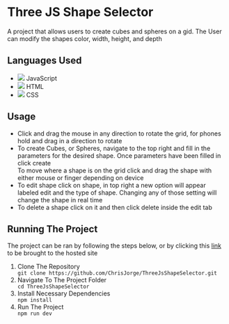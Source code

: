 <h1>Three JS Shape Selector</h1>
<p>A project that allows users to create cubes and spheres on a gid. The User can modify the shapes color, width, height, and depth</p>

<h2>Languages Used</h2>
<ul>
  <li><img src="https://skillicons.dev/icons?i=js"/> JavaScript</li>
  <li><img src="https://skillicons.dev/icons?i=html"/> HTML</li>
  <li><img src="https://skillicons.dev/icons?i=css"/> CSS</li>
</ul>

<h2>Usage</h2>
<ul>
  <li>Click and drag the mouse in any direction to rotate the grid, for phones hold and drag in a direction to rotate</li>
  <li>To create Cubes, or Spheres, navigate to the top right and fill in the parameters for the desired shape. Once parameters have been filled in click create </li>
  <l1>To move where a shape is on the grid click and drag the shape with either mouse or finger depending on device</l1>
  <li>To edit shape click on shape, in top right a new option will appear labeled edit and the type of shape. Changing any of those setting will change the shape in real time</li>
  <li>To delete a shape click on it and then click delete inside the edit tab</li>
</ul>

<h2>Running The Project</h2>
<p>The project can be ran by following the steps below, or by clicking this <a href="https://chrisjorge.github.io/ThreeJsShapeSelector/">link</a> to be brought to the hosted site</p>
<ol>
  <li>Clone The Repository</li>
  <code>git clone https://github.com/ChrisJorge/ThreeJsShapeSelector.git</code>
  <li>Navigate To The Project Folder</li>
  <code>cd ThreeJsShapeSelector</code>
  <li>Install Necessary Dependencies</li>
  <code>npm install</code>
  <li>Run The Project</li>
  <code>npm run dev</code>
</ol>
